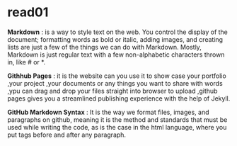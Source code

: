 # read01

**Markdown** : 
is a way to style text on the web. You control the display of the document; formatting words as bold or italic, adding images, and creating lists are just a few of the things we can do with Markdown. Mostly, Markdown is just regular text with a few non-alphabetic characters thrown in, like # or *.

**Githhub Pages** :
it is the website can you use it to show case your portfolio ,your project ,your documents or any things you want to share with words ,ypu can drag and drop your files straight into browser to upload ,github pages gives you a streamlined publishing  experience with the help of Jekyll.

**GitHub Markdown Syntax** :
It is the way we format files, images, and paragraphs on github, meaning it is the method and standards that must be used while writing the code, as is the case in the html language, where you put tags before and after any paragraph.

